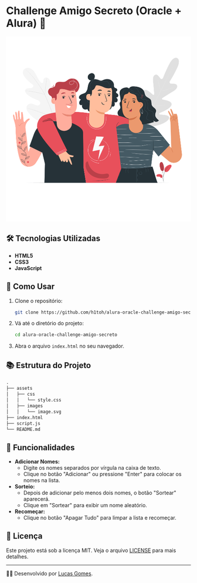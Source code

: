 # Challenge Amigo Secreto (Oracle + Alura) 🎁

![Prévia do Projeto](./assets/images/image.svg)

## 🛠️ Tecnologias Utilizadas

- **HTML5**
- **CSS3**
- **JavaScript**

## 🎯 Como Usar

1. Clone o repositório:
   ```bash
   git clone https://github.com/h1toh/alura-oracle-challenge-amigo-secreto.git
   ```
2. Vá até o diretório do projeto:
   ```bash
   cd alura-oracle-challenge-amigo-secreto
   ```
3. Abra o arquivo `index.html` no seu navegador.

## 📚 Estrutura do Projeto

```
.
├── assets
│   ├── css
│   │   └── style.css
│   ├── images
│   │   └── image.svg
├── index.html
├── script.js
└── README.md
```

## 🚀 Funcionalidades

- **Adicionar Nomes:**
  - Digite os nomes separados por vírgula na caixa de texto.
  - Clique no botão "Adicionar" ou pressione "Enter" para colocar os nomes na lista.
- **Sorteio:**
  - Depois de adicionar pelo menos dois nomes, o botão "Sortear" aparecerá.
  - Clique em "Sortear" para exibir um nome aleatório.
- **Recomeçar:**
  - Clique no botão "Apagar Tudo" para limpar a lista e recomeçar.

## 📜 Licença

Este projeto está sob a licença MIT. Veja o arquivo [LICENSE](LICENSE) para mais detalhes.

---

👨‍💻 Desenvolvido por [Lucas Gomes](https://github.com/h1toh).
